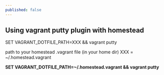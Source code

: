 ```yaml
---
published: false
---
```


## Using vagrant putty plugin with homestead

SET VAGRANT_DOTFILE_PATH=XXX && vagrant putty

path to your homestead .vagrant file (in your home dir)
XXX = ~/.homestead\.vagrant


**SET VAGRANT_DOTFILE_PATH=~/.homestead\.vagrant && vagrant putty**
